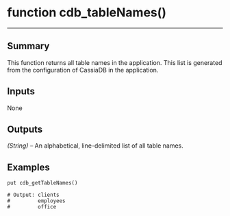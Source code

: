 # function cdb_tableNames()
---
## Summary
This function returns all table names in the application. This list is generated from the configuration of CassiaDB in the application.

## Inputs
None
	
## Outputs
*(String)* – An alphabetical, line-delimited list of all table names.

## Examples
```livecodeserver
put cdb_getTableNames()

# Output: clients
#	      employees
#	      office
```
